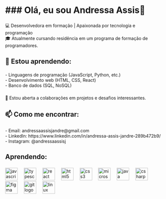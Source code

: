 <h1 align="left">
### Olá, eu sou Andressa Assis👋</h1>

###

<p align="left">💻 Desenvolvedora em formação | Apaixonada por tecnologia e programação<br>🎓 Atualmente cursando residência em um programa de formação de programadores.</p>

###

<h2 align="left">🌱 Estou aprendendo:</h2>

###

<p align="left">- Linguagens de programação (JavaScript, Python, etc.)<br>- Desenvolvimento web (HTML, CSS, React)<br>- Banco de dados (SQL, NoSQL)</p>

###

<p align="left">👯 Estou aberta a colaborações em projetos e desafios interessantes.</p>

###

<h2 align="left">📫 Como me encontrar:</h2>

###

<p align="left">- Email: andressaassisjandre@gmail.com<br>- LinkedIn: https://www.linkedin.com/in/andressa-assis-jandre-289b472b9/<br>- Instagram: @andressaassisj</p>

###

<h2 align="left">Aprendendo:</h2>

###

<div align="left">
  <img src="https://cdn.jsdelivr.net/gh/devicons/devicon/icons/javascript/javascript-original.svg" height="40" alt="javascript logo"  />
  <img width="12" />
  <img src="https://cdn.jsdelivr.net/gh/devicons/devicon/icons/typescript/typescript-original.svg" height="40" alt="typescript logo"  />
  <img width="12" />
  <img src="https://cdn.jsdelivr.net/gh/devicons/devicon/icons/react/react-original.svg" height="40" alt="react logo"  />
  <img width="12" />
  <img src="https://cdn.jsdelivr.net/gh/devicons/devicon/icons/html5/html5-original.svg" height="40" alt="html5 logo"  />
  <img width="12" />
  <img src="https://cdn.jsdelivr.net/gh/devicons/devicon/icons/css3/css3-original.svg" height="40" alt="css3 logo"  />
  <img width="12" />
  <img src="https://cdn.jsdelivr.net/gh/devicons/devicon/icons/microsoftsqlserver/microsoftsqlserver-plain.svg" height="40" alt="microsoftsqlserver logo"  />
  <img width="12" />
  <img src="https://cdn.jsdelivr.net/gh/devicons/devicon/icons/java/java-original.svg" height="40" alt="java logo"  />
  <img width="12" />
  <img src="https://cdn.jsdelivr.net/gh/devicons/devicon/icons/csharp/csharp-original.svg" height="40" alt="csharp logo"  />
  <img width="12" />
  <img src="https://cdn.jsdelivr.net/gh/devicons/devicon/icons/figma/figma-original.svg" height="40" alt="figma logo"  />
  <img width="12" />
  <img src="https://cdn.jsdelivr.net/gh/devicons/devicon/icons/git/git-original.svg" height="40" alt="git logo"  />
  <img width="12" />
  <img src="https://cdn.jsdelivr.net/gh/devicons/devicon/icons/linux/linux-original.svg" height="40" alt="linux logo"  />
</div>

###

